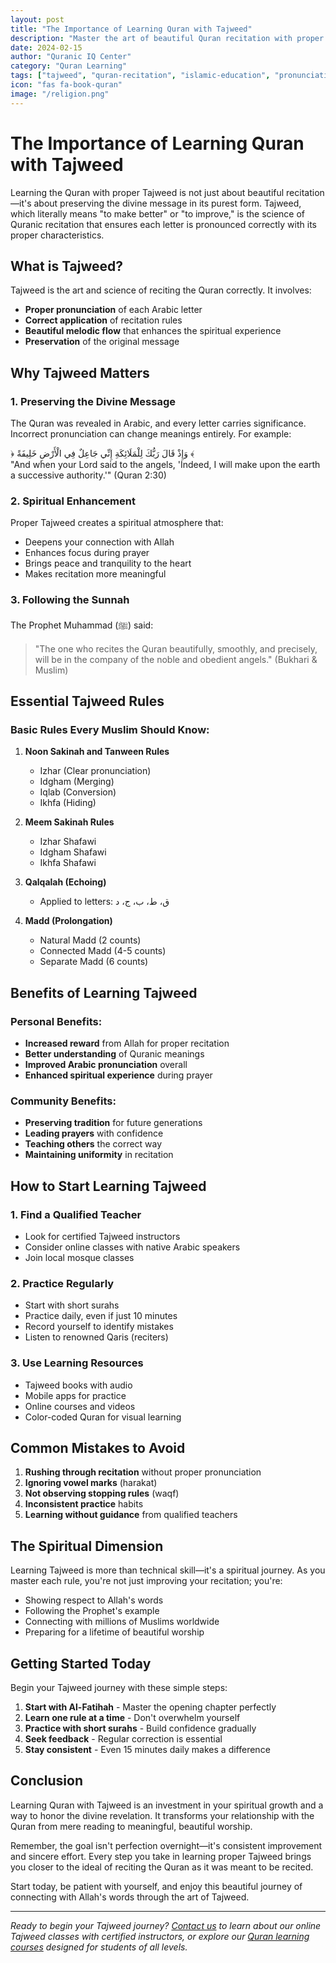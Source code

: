 ```yaml
---
layout: post
title: "The Importance of Learning Quran with Tajweed"
description: "Master the art of beautiful Quran recitation with proper Tajweed rules. Learn why correct pronunciation preserves the divine message and enhances spiritual connection."
date: 2024-02-15
author: "Quranic IQ Center"
category: "Quran Learning"
tags: ["tajweed", "quran-recitation", "islamic-education", "pronunciation"]
icon: "fas fa-book-quran"
image: "/religion.png"
---
```


# The Importance of Learning Quran with Tajweed

Learning the Quran with proper Tajweed is not just about beautiful recitation—it's about preserving the divine message in its purest form. Tajweed, which literally means "to make better" or "to improve," is the science of Quranic recitation that ensures each letter is pronounced correctly with its proper characteristics.

## What is Tajweed?

Tajweed is the art and science of reciting the Quran correctly. It involves:

- **Proper pronunciation** of each Arabic letter
- **Correct application** of recitation rules
- **Beautiful melodic flow** that enhances the spiritual experience
- **Preservation** of the original message

## Why Tajweed Matters

### 1. Preserving the Divine Message

The Quran was revealed in Arabic, and every letter carries significance. Incorrect pronunciation can change meanings entirely. For example:

<div class="quran-verse">
﴿ وَإِذْ قَالَ رَبُّكَ لِلْمَلَائِكَةِ إِنِّي جَاعِلٌ فِي الْأَرْضِ خَلِيفَةً ﴾
</div>

<div class="verse-translation">
"And when your Lord said to the angels, 'Indeed, I will make upon the earth a successive authority.'" (Quran 2:30)
</div>

### 2. Spiritual Enhancement

Proper Tajweed creates a spiritual atmosphere that:
- Deepens your connection with Allah
- Enhances focus during prayer
- Brings peace and tranquility to the heart
- Makes recitation more meaningful

### 3. Following the Sunnah

The Prophet Muhammad (ﷺ) said:

> "The one who recites the Quran beautifully, smoothly, and precisely, will be in the company of the noble and obedient angels." (Bukhari & Muslim)

## Essential Tajweed Rules

### Basic Rules Every Muslim Should Know:

1. **Noon Sakinah and Tanween Rules**
   - Izhar (Clear pronunciation)
   - Idgham (Merging)
   - Iqlab (Conversion)
   - Ikhfa (Hiding)

2. **Meem Sakinah Rules**
   - Izhar Shafawi
   - Idgham Shafawi
   - Ikhfa Shafawi

3. **Qalqalah (Echoing)**
   - Applied to letters: ق، ط، ب، ج، د

4. **Madd (Prolongation)**
   - Natural Madd (2 counts)
   - Connected Madd (4-5 counts)
   - Separate Madd (6 counts)

## Benefits of Learning Tajweed

### Personal Benefits:
- **Increased reward** from Allah for proper recitation
- **Better understanding** of Quranic meanings
- **Improved Arabic pronunciation** overall
- **Enhanced spiritual experience** during prayer

### Community Benefits:
- **Preserving tradition** for future generations
- **Leading prayers** with confidence
- **Teaching others** the correct way
- **Maintaining uniformity** in recitation

## How to Start Learning Tajweed

### 1. Find a Qualified Teacher
- Look for certified Tajweed instructors
- Consider online classes with native Arabic speakers
- Join local mosque classes

### 2. Practice Regularly
- Start with short surahs
- Practice daily, even if just 10 minutes
- Record yourself to identify mistakes
- Listen to renowned Qaris (reciters)

### 3. Use Learning Resources
- Tajweed books with audio
- Mobile apps for practice
- Online courses and videos
- Color-coded Quran for visual learning

## Common Mistakes to Avoid

1. **Rushing through recitation** without proper pronunciation
2. **Ignoring vowel marks** (harakat)
3. **Not observing stopping rules** (waqf)
4. **Inconsistent practice** habits
5. **Learning without guidance** from qualified teachers

## The Spiritual Dimension

Learning Tajweed is more than technical skill—it's a spiritual journey. As you master each rule, you're not just improving your recitation; you're:

- Showing respect to Allah's words
- Following the Prophet's example
- Connecting with millions of Muslims worldwide
- Preparing for a lifetime of beautiful worship

## Getting Started Today

Begin your Tajweed journey with these simple steps:

1. **Start with Al-Fatihah** - Master the opening chapter perfectly
2. **Learn one rule at a time** - Don't overwhelm yourself
3. **Practice with short surahs** - Build confidence gradually
4. **Seek feedback** - Regular correction is essential
5. **Stay consistent** - Even 15 minutes daily makes a difference

## Conclusion

Learning Quran with Tajweed is an investment in your spiritual growth and a way to honor the divine revelation. It transforms your relationship with the Quran from mere reading to meaningful, beautiful worship.

Remember, the goal isn't perfection overnight—it's consistent improvement and sincere effort. Every step you take in learning proper Tajweed brings you closer to the ideal of reciting the Quran as it was meant to be recited.

Start today, be patient with yourself, and enjoy this beautiful journey of connecting with Allah's words through the art of Tajweed.

---

*Ready to begin your Tajweed journey? [Contact us](/contact) to learn about our online Tajweed classes with certified instructors, or explore our [Quran learning courses](/courses) designed for students of all levels.*